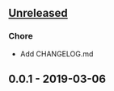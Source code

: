<a name="unreleased"></a>

## [Unreleased]

### Chore

- Add CHANGELOG.md <a name="0.0.1"></a>

## 0.0.1 - 2019-03-06

[unreleased]: https://gitlab.com/ridicorp/store/web-test/compare/0.0.1...HEAD
